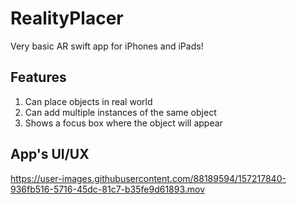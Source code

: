 # RealityPlacer
Very basic AR swift app for iPhones and iPads!

## Features
1. Can place objects in real world
2. Can add multiple instances of the same object
3. Shows a focus box where the object will appear

## App's UI/UX


https://user-images.githubusercontent.com/88189594/157217840-936fb516-5716-45dc-81c7-b35fe9d61893.mov

